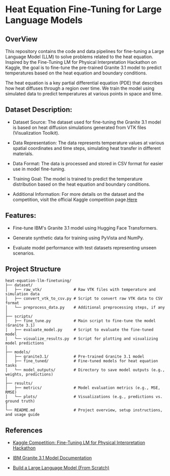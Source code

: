 # Heat Equation Fine-Tuning for Large Language Models


## OverView

This repository contains the code and data pipelines for fine-tuning a Large Language Model (LLM) to solve problems related to the heat equation. Inspired by the Fine-Tuning LM for Physical Interpretation Hackathon on Kaggle, the goal is to fine-tune the pre-trained Granite 3.1 model to predict temperatures based on the heat equation and boundary conditions.

The heat equation is a key partial differential equation (PDE) that describes how heat diffuses through a region over time. We train the model using simulated data to predict temperatures at various points in space and time.

## Dataset Description:

- Dataset Source: The dataset used for fine-tuning the Granite 3.1 model is based on heat diffusion simulations generated from VTK files (Visualization Toolkit).

- Data Representation: The data represents temperature values at various spatial coordinates and time steps, simulating heat transfer in different materials.

- Data Format: The data is processed and stored in CSV format for easier use in model fine-tuning.

- Training Goal: The model is trained to predict the temperature distribution based on the heat equation and boundary conditions.

- Additional Information: For more details on the dataset and the competition, visit the official Kaggle competition page.[Here](https://www.kaggle.com/competitions/fine-tuning-lm-physical-interpretation-hackathon/data)

## Features:

- Fine-tune IBM's Granite 3.1 model using Hugging Face Transformers.

- Generate synthetic data for training using PyVista and NumPy.

- Evaluate model performance with test datasets representing unseen scenarios.

## Project Structure
```
heat-equation-llm-finetuning/
├── dataset/              
│   ├── raw_vtk/              # Raw VTK files with temperature and simulation data
│   ├── convert_vtk_to_csv.py # Script to convert raw VTK data to CSV format
│   └── preprocess_data.py    # Additional preprocessing steps, if any
│
├── scripts/                
│   ├── fine_tune.py          # Main script to fine-tune the model (Granite 3.1)
│   ├── evaluate_model.py     # Script to evaluate the fine-tuned model
│   └── visualize_results.py  # Script for plotting and visualizing model predictions
│
├── models/                 
│   ├── granite3.1/           # Pre-trained Granite 3.1 model
│   ├── fine_tuned/           # Fine-tuned models for heat equation tasks
│   └── model_outputs/        # Directory to save model outputs (e.g., weights, predictions)
│
├── results/                 
│   ├── metrics/              # Model evaluation metrics (e.g., MSE, RMSE)
│   └── plots/                # Visualizations (e.g., predictions vs. ground truth)
│
└── README.md                 # Project overview, setup instructions, and usage guide

```
## References

- [Kaggle Competition: Fine-Tuning LM for Physical Interpretation Hackathon](https://www.kaggle.com/competitions/fine-tuning-lm-physical-interpretation-hackathon/overview)

- [IBM Granite 3.1 Model Documentation](https://www.google.com/search?client=safari&rls=en&q=granite+3.1&ie=UTF-8&oe=UTF-8)

- [Build a Large Language Model (From Scratch)](https://www.google.co.in/books/edition/Build_a_Large_Language_Model_From_Scratc/scIgEQAAQBAJ?hl=en&gbpv=1&pg=PA1&printsec=frontcover)

